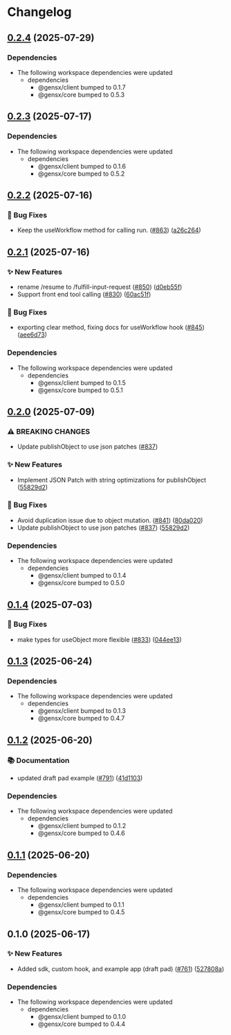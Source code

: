 # Changelog

## [0.2.4](https://github.com/gensx-inc/gensx/compare/gensx-react-v0.2.3...gensx-react-v0.2.4) (2025-07-29)


### Dependencies

* The following workspace dependencies were updated
  * dependencies
    * @gensx/client bumped to 0.1.7
    * @gensx/core bumped to 0.5.3

## [0.2.3](https://github.com/gensx-inc/gensx/compare/gensx-react-v0.2.2...gensx-react-v0.2.3) (2025-07-17)


### Dependencies

* The following workspace dependencies were updated
  * dependencies
    * @gensx/client bumped to 0.1.6
    * @gensx/core bumped to 0.5.2

## [0.2.2](https://github.com/gensx-inc/gensx/compare/gensx-react-v0.2.1...gensx-react-v0.2.2) (2025-07-16)


### 🐛 Bug Fixes

* Keep the useWorkflow method for calling run. ([#863](https://github.com/gensx-inc/gensx/issues/863)) ([a26c264](https://github.com/gensx-inc/gensx/commit/a26c264c6f38fa852d598a34a6aebfe2a242b2d6))

## [0.2.1](https://github.com/gensx-inc/gensx/compare/gensx-react-v0.2.0...gensx-react-v0.2.1) (2025-07-16)


### ✨ New Features

* rename /resume to /fulfill-input-request ([#850](https://github.com/gensx-inc/gensx/issues/850)) ([d0eb55f](https://github.com/gensx-inc/gensx/commit/d0eb55f839e28376badc00da55f2810e6312a7d1))
* Support front end tool calling ([#830](https://github.com/gensx-inc/gensx/issues/830)) ([60ac51f](https://github.com/gensx-inc/gensx/commit/60ac51ffc9d139a9bd2a9fb6015dc40292634c60))


### 🐛 Bug Fixes

* exporting clear method, fixing docs for useWorkflow hook ([#845](https://github.com/gensx-inc/gensx/issues/845)) ([aee6d73](https://github.com/gensx-inc/gensx/commit/aee6d73578f745287c469f3b538b3e451bb21704))


### Dependencies

* The following workspace dependencies were updated
  * dependencies
    * @gensx/client bumped to 0.1.5
    * @gensx/core bumped to 0.5.1

## [0.2.0](https://github.com/gensx-inc/gensx/compare/gensx-react-v0.1.4...gensx-react-v0.2.0) (2025-07-09)


### ⚠ BREAKING CHANGES

* Update publishObject to use json patches ([#837](https://github.com/gensx-inc/gensx/issues/837))

### ✨ New Features

* Implement JSON Patch with string optimizations for publishObject ([55829d2](https://github.com/gensx-inc/gensx/commit/55829d2a49b50d11d9a5748b34cce6e8302c1763))


### 🐛 Bug Fixes

* Avoid duplication issue due to object mutation. ([#841](https://github.com/gensx-inc/gensx/issues/841)) ([80da020](https://github.com/gensx-inc/gensx/commit/80da020fdef5273d7c9a5acab3d7ee07ada5b1b4))
* Update publishObject to use json patches ([#837](https://github.com/gensx-inc/gensx/issues/837)) ([55829d2](https://github.com/gensx-inc/gensx/commit/55829d2a49b50d11d9a5748b34cce6e8302c1763))


### Dependencies

* The following workspace dependencies were updated
  * dependencies
    * @gensx/client bumped to 0.1.4
    * @gensx/core bumped to 0.5.0

## [0.1.4](https://github.com/gensx-inc/gensx/compare/gensx-react-v0.1.3...gensx-react-v0.1.4) (2025-07-03)


### 🐛 Bug Fixes

* make types for useObject more flexible ([#833](https://github.com/gensx-inc/gensx/issues/833)) ([044ee13](https://github.com/gensx-inc/gensx/commit/044ee13ead8e19783a85761aa62a85e5e1371164))

## [0.1.3](https://github.com/gensx-inc/gensx/compare/gensx-react-v0.1.2...gensx-react-v0.1.3) (2025-06-24)


### Dependencies

* The following workspace dependencies were updated
  * dependencies
    * @gensx/client bumped to 0.1.3
    * @gensx/core bumped to 0.4.7

## [0.1.2](https://github.com/gensx-inc/gensx/compare/gensx-react-v0.1.1...gensx-react-v0.1.2) (2025-06-20)


### 📚 Documentation

* updated draft pad example ([#791](https://github.com/gensx-inc/gensx/issues/791)) ([41d1103](https://github.com/gensx-inc/gensx/commit/41d1103a889e448be34c663e31d6e78570df3f56))


### Dependencies

* The following workspace dependencies were updated
  * dependencies
    * @gensx/client bumped to 0.1.2
    * @gensx/core bumped to 0.4.6

## [0.1.1](https://github.com/gensx-inc/gensx/compare/gensx-react-v0.1.0...gensx-react-v0.1.1) (2025-06-20)


### Dependencies

* The following workspace dependencies were updated
  * dependencies
    * @gensx/client bumped to 0.1.1
    * @gensx/core bumped to 0.4.5

## 0.1.0 (2025-06-17)


### ✨ New Features

* Added sdk, custom hook, and example app (draft pad) ([#761](https://github.com/gensx-inc/gensx/issues/761)) ([527808a](https://github.com/gensx-inc/gensx/commit/527808aebc9dc9e5fea37f021a15f81c8ad454d1))


### Dependencies

* The following workspace dependencies were updated
  * dependencies
    * @gensx/client bumped to 0.1.0
    * @gensx/core bumped to 0.4.4
